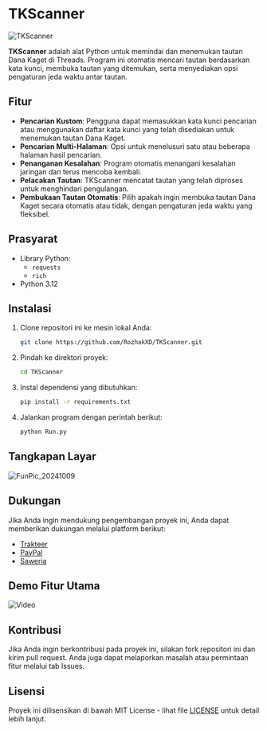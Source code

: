 # TKScanner
![TKScanner](https://github.com/user-attachments/assets/86f8e257-315c-4cf3-94ad-1986cacec9ad)

**TKScanner** adalah alat Python untuk memindai dan menemukan tautan Dana Kaget di Threads. Program ini otomatis mencari tautan berdasarkan kata kunci, membuka tautan yang ditemukan, serta menyediakan opsi pengaturan jeda waktu antar tautan.

## Fitur
- **Pencarian Kustom**: Pengguna dapat memasukkan kata kunci pencarian atau menggunakan daftar kata kunci yang telah disediakan untuk menemukan tautan Dana Kaget.
- **Pencarian Multi-Halaman**: Opsi untuk menelusuri satu atau beberapa halaman hasil pencarian.
- **Penanganan Kesalahan**: Program otomatis menangani kesalahan jaringan dan terus mencoba kembali.
- **Pelacakan Tautan**: TKScanner mencatat tautan yang telah diproses untuk menghindari pengulangan.
- **Pembukaan Tautan Otomatis**: Pilih apakah ingin membuka tautan Dana Kaget secara otomatis atau tidak, dengan pengaturan jeda waktu yang fleksibel.

## Prasyarat
- Library Python:
    - `requests`
    - `rich`
- Python 3.12

## Instalasi
1. Clone repositori ini ke mesin lokal Anda:
    ```bash
    git clone https://github.com/RozhakXD/TKScanner.git
    ```
2. Pindah ke direktori proyek:
    ```bash
    cd TKScanner
    ```
3. Instal dependensi yang dibutuhkan:
    ```bash
    pip install -r requirements.txt
    ```
4. Jalankan program dengan perintah berikut:
    ```bash
    python Run.py
    ```

## Tangkapan Layar
![FunPic_20241009](https://github.com/user-attachments/assets/5344debd-c0fe-4b81-89fd-6f8766ee1b3f)

## Dukungan
Jika Anda ingin mendukung pengembangan proyek ini, Anda dapat memberikan dukungan melalui platform berikut:

- [Trakteer](https://trakteer.id/rozhak_official/tip)
- [PayPal](https://paypal.me/rozhak9)
- [Saweria](https://saweria.co/rozhak9)

## Demo Fitur Utama
![Video]()

## Kontribusi
Jika Anda ingin berkontribusi pada proyek ini, silakan fork repositori ini dan kirim pull request. Anda juga dapat melaporkan masalah atau permintaan fitur melalui tab Issues.

## Lisensi
Proyek ini dilisensikan di bawah MIT License - lihat file [LICENSE](https://github.com/RozhakXD/TKScanner/blob/main/LICENSE) untuk detail lebih lanjut.
